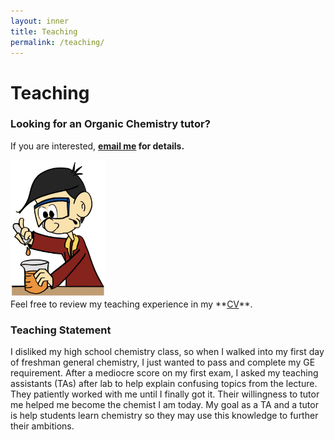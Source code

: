 ```yaml
---
layout: inner
title: Teaching
permalink: /teaching/
---
```


# Teaching

### Looking for an Organic Chemistry tutor?
If you are interested, **<a href="mailto:trojanchemtutor@gmail.com">email me</a> for details.**

<div class="img-flow-container">
	<img src="/assets/img/DoingChemistry.jpg" style="width:30%"/>
</div>
Feel free to review my teaching experience in my **<a href="{{ site.url }}{{ site.resume-link }}">CV</a>**.

### Teaching Statement
I disliked my high school chemistry class, so when I walked into my first day of freshman general chemistry, I just wanted to pass and complete my GE requirement. After a mediocre score on my first exam, I asked my teaching assistants (TAs) after lab to help explain confusing topics from the lecture. They patiently worked with me until I finally got it. Their willingness to tutor me helped me become the chemist I am today. My goal as a TA and a tutor is help students learn chemistry so they may use this knowledge to further their ambitions.
